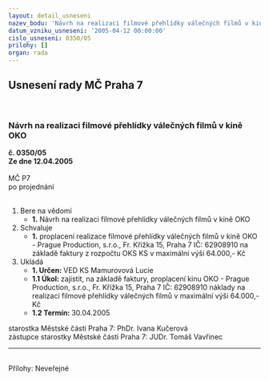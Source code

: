 ```yaml
---
layout: detail_usneseni
nazev_bodu: 'Návrh na realizaci filmové přehlídky válečných filmů v kině OKO '
datum_vzniku_usneseni: '2005-04-12 00:00:00'
cislo_usneseni: 0350/05
prilohy: []
organ: rada
---
```

<div id="ucUsn_pList" class="usn">
	<span><h2>Usnesení rady MČ Praha 7 </h2>
<br></span><div class="standBody">
<span><h3>Návrh na realizaci filmové přehlídky válečných filmů v kině OKO </h3></span><div class="center">
		<strong>č. 0350/05</strong><br>
	</div>
<div class="center">
		<strong>Ze dne 12.04.2005</strong><br><br>
	</div> MČ P7<br> po projednání<br><br><ol>
<li>Bere na vědomí<ul><li>
<strong>1.</strong> Návrh na realizaci filmové přehlídky válečných filmů v kině OKO </li></ul>
</li>
<li>Schvaluje<ul><li>
<strong>1.</strong> proplacení realizace filmové přehlídky válečných filmů v kině OKO - Prague Production, s.r.o., Fr. Křížka 15, Praha 7 IČ: 62908910 na základě faktury z rozpočtu OKS KS v maximální výši 64.000,- Kč </li></ul>
</li>
<li>Ukládá<ul>
<li>
<strong>1. Určen: </strong>VED KS Mamurovová Lucie</li>
<li>
<strong>1.1 Úkol: </strong>zajistit, na základě faktury, proplacení kinu OKO - Prague Production, s.r.o., Fr. Křížka 15, Praha 7 IČ: 62908910 náklady na realizaci filmové přehlídky válečných filmů v maximální výši 64.000,- Kč</li>
<li>
<strong>1.2 Termín: </strong>30.04.2005</li>
</ul>
</li>
</ol>starostka Městské části Praha 7: PhDr. Ivana Kučerová<br>zástupce starostky Městské části Praha 7: JUDr. Tomáš Vavřinec <hr>
<br>Přílohy: Neveřejné</div>
</div>